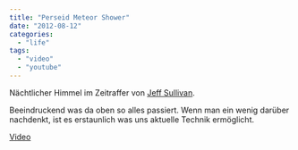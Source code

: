 ```yaml
---
title: "Perseid Meteor Shower"
date: "2012-08-12"
categories: 
  - "life"
tags: 
  - "video"
  - "youtube"
---
```


Nächtlicher Himmel im Zeitraffer von [Jeff Sullivan](http://www.myphotoguides.com "Jeff Sullivan").

Beeindruckend was da oben so alles passiert. Wenn man ein wenig darüber nachdenkt, ist es erstaunlich was uns aktuelle Technik ermöglicht.

[Video](http://www.youtube.com/watch?v=vroLnrBhbmk)

